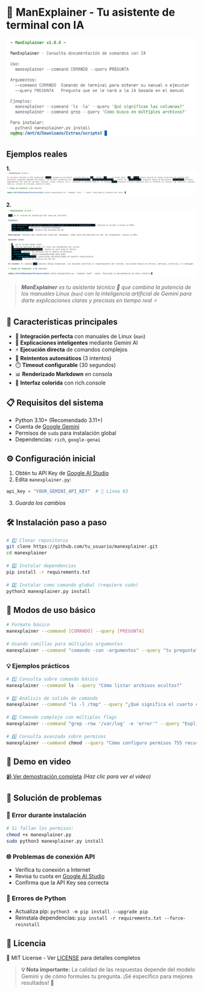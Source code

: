 # 🚀 ManExplainer - Tu asistente de terminal con IA

![ManExplainer Demo](manexplainer.png)

## Ejemplos reales
**1.**
![ManExplainer Preview 1](1.png)

**2.**
![ManExplainer Preview 2](2.png)


> ***ManExplainer** es tu asistente técnico 🤖 que combina la potencia de los manuales Linux (`man`) con la inteligencia artificial de Gemini para darte explicaciones claras y precisas en tiempo real ⚡*

## 🌟 Características principales
- 📖 **Integración perfecta** con manuales de Linux (`man`)
- 🤖 **Explicaciones inteligentes** mediante Gemini AI
- ⚡ **Ejecución directa** de comandos complejos
- 🔄 **Reintentos automáticos** (3 intentos)
- ⏱️ **Timeout configurable** (30 segundos)
- 📊 **Renderizado Markdown** en consola
- 🎨 **Interfaz colorida** con rich.console

## 📋 Requisitos del sistema
- Python 3.10+ (Recomendado 3.11+)
- Cuenta de [Google Gemini](https://aistudio.google.com/)
- Permisos de `sudo` para instalación global
- Dependencias: `rich`, `google-genai`

## ⚙️ Configuración inicial
1. Obtén tu API Key de [Google AI Studio](https://aistudio.google.com/)
2. Edita `manexplainer.py`:
```python
api_key = "YOUR_GEMINI_API_KEY"  # 🔑 Línea 83
```
3. *Guarda los cambios*

## 🛠️ Instalación paso a paso

```bash
# 1️⃣ Clonar repositorio
git clone https://github.com/tu_usuario/manexplainer.git
cd manexplainer

# 2️⃣ Instalar dependencias
pip install -r requirements.txt

# 3️⃣ Instalar como comando global (requiere sudo)
python3 manexplainer.py install
```

## 🚀 Modos de uso básico

```bash
# Formato básico
manexplainer --command [COMANDO] --query [PREGUNTA]

# Usando comillas para múltiples argumentos
manexplainer --command "comando -con -argumentos" --query "tu pregunta?"
```

### 💡 Ejemplos prácticos

```bash
# 1️⃣ Consulta sobre comando básico
manexplainer --command ls --query "Cómo listar archivos ocultos?"

# 2️⃣ Análisis de salida de comando
manexplainer --command "ls -l /tmp" --query "¿Qué significa el cuarto campo numérico?"

# 3️⃣ Comando complejo con múltiples flags
manexplainer --command "grep -rnw '/var/log' -e 'error'" --query "Explica cada parámetro usado"

# 4️⃣ Consulta avanzada sobre permisos
manexplainer --command chmod --query "Cómo configuro permisos 755 recursivamente?"
```

## 🎥 Demo en video
[📹 Ver demostración completa](manexplainer.mkv) *(Haz clic para ver el video)*

## 🚨 Solución de problemas

### 🔧 Error durante instalación
```bash
# Si fallan los permisos:
chmod +x manexplainer.py
sudo python3 manexplainer.py install
```

### 🌐 Problemas de conexión API
- Verifica tu conexión a Internet
- Revisa tu cuota en [Google AI Studio](https://aistudio.google.com/)
- Confirma que la API Key sea correcta

### 🐍 Errores de Python
- Actualiza pip: `python3 -m pip install --upgrade pip`
- Reinstala dependencias: `pip install -r requirements.txt --force-reinstall`

## 📜 Licencia
📄 MIT License - Ver [LICENSE](LICENSE) para detalles completos

> **💡 Nota importante:** La calidad de las respuestas depende del modelo Gemini y de cómo formules tu pregunta. ¡Sé específico para mejores resultados! 🎯
